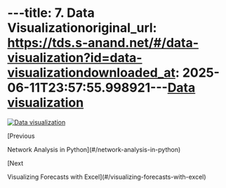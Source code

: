 ---title: 7. Data Visualizationoriginal_url: https://tds.s-anand.net/#/data-visualization?id=data-visualizationdownloaded_at: 2025-06-11T23:57:55.998921---[Data visualization](#/data-visualization?id=data-visualization)
================================================================

[![Data visualization](https://i.ytimg.com/vi_webp/XkxRDql00UU/sddefault.webp)](https://youtu.be/XkxRDql00UU)

[Previous

Network Analysis in Python](#/network-analysis-in-python)

[Next

Visualizing Forecasts with Excel](#/visualizing-forecasts-with-excel)